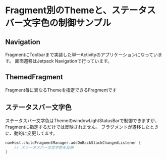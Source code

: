# Fragment別のThemeと、ステータスバー文字色の制御サンプル

## Navigation
FragmentにToolbarまで実装した単一Activityのアプリケーションになっています。
画面遷移はJetpack Navigationで行っています。

## ThemedFragment
Fragment毎に異なるThemeを指定できるFragmentです

## ステータスバー文字色
ステータスバー文字色はThemeのwindowLightStatusBarで制御できますが、Fragmentに指定するだけでは反映されません。
フラグメントが遷移したときに、動的に変更してます。

```kotlin:MainActivity.kt
navHost.childFragmentManager.addOnBackStackChangedListener {
    // ステータスバーの文字色を反映
}
```
